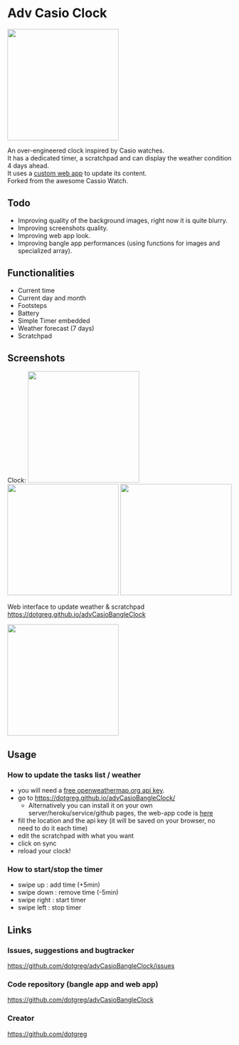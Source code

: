 # Adv Casio Clock

<img src="https://user-images.githubusercontent.com/2981891/175355586-1dfc0d66-6555-4385-b124-1605fdb71a11.jpg" width="250" />

An over-engineered clock inspired by Casio watches.<br/>
It has a dedicated timer, a scratchpad and can display the weather condition 4 days ahead.<br/>
It uses a <a target="_blank" href="https://dotgreg.github.io/advCasioBangleClock/">custom web app</a> to update its content.<br/>
Forked from the awesome Cassio Watch.<br/>

## Todo

- Improving quality of the background images, right now it is quite blurry.
- Improving screenshots quality.
- Improving web app look.
- Improving bangle app performances (using functions for images and specialized array).

## Functionalities

- Current time
- Current day and month
- Footsteps
- Battery
- Simple Timer embedded  
- Weather forecast (7 days)
- Scratchpad 

## Screenshots
Clock:
<img src="https://user-images.githubusercontent.com/2981891/175519126-049caf93-73d0-4472-9650-33b28f80843c.jpg" width="250" />
<img src="https://user-images.githubusercontent.com/2981891/175519128-96926e32-2165-4c61-9364-843440304bb9.jpg" width="250" />
<img src="https://user-images.githubusercontent.com/2981891/175519130-4921073c-48fc-4c29-932d-d42acc3b395c.jpg" width="250" />

Web interface to update weather & scratchpad <br/>
<a target="_blank" ref="https://dotgreg.github.io/advCasioBangleClock/">https://dotgreg.github.io/advCasioBangleClock</a> 

<img src="https://user-images.githubusercontent.com/2981891/175519121-851bb209-7192-40db-a014-490c344f7597.jpg" width="250" />

## Usage
### How to update the tasks list / weather
- you will need a <a target="_blank" href="https://openweathermap.org/price#weather">free openweathermap.org api key</a>. 
- go to https://dotgreg.github.io/advCasioBangleClock/
  - Alternatively you can install it on your own server/heroku/service/github pages, the web-app code is <a target="_blank" href="https://github.com/dotgreg/advCasioBangleClock/tree/master/web-app">here</a>
- fill the location and the api key (it will be saved on your browser, no need to do it each time)
- edit the scratchpad with what you want
- click on sync
- reload your clock!

### How to start/stop the timer
- swipe up : add time (+5min)
- swipe down : remove time (-5min)
- swipe right : start timer
- swipe left : stop timer

## Links
### Issues, suggestions and bugtracker
<a target="_blank" href="https://github.com/dotgreg/advCasioBangleClock/issues">https://github.com/dotgreg/advCasioBangleClock/issues</a>

### Code repository (bangle app and web app)
<a target="_blank" href="https://github.com/dotgreg/advCasioBangleClock">https://github.com/dotgreg/advCasioBangleClock</a>

### Creator 
<a target="_blank" href="https://github.com/dotgreg">https://github.com/dotgreg</a>
